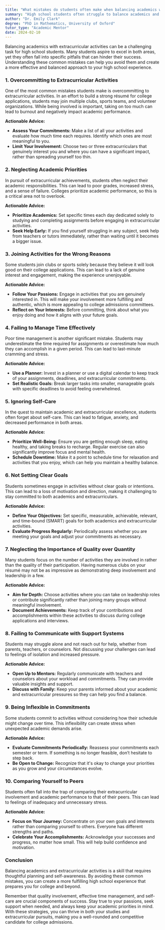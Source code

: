 ```yaml
---
title: "What mistakes do students often make when balancing academics with extracurricular activities?"
summary: "High school students often struggle to balance academics and extracurriculars, commonly overcommitting and hindering their success."
author: "Dr. Emily Clark"
degree: "PhD in Mathematics, University of Oxford"
tutor_type: "Academic Mentor"
date: 2024-02-10
---
```


Balancing academics with extracurricular activities can be a challenging task for high school students. Many students aspire to excel in both areas, yet they often fall into specific pitfalls that can hinder their success. Understanding these common mistakes can help you avoid them and create a more effective and balanced approach to your high school experience.

### 1. **Overcommitting to Extracurricular Activities**

One of the most common mistakes students make is overcommitting to extracurricular activities. In an effort to build a strong résumé for college applications, students may join multiple clubs, sports teams, and volunteer organizations. While being involved is important, taking on too much can lead to burnout and negatively impact academic performance. 

**Actionable Advice:**
- **Assess Your Commitments:** Make a list of all your activities and evaluate how much time each requires. Identify which ones are most meaningful to you.
- **Limit Your Involvement:** Choose two or three extracurriculars that genuinely interest you and where you can have a significant impact, rather than spreading yourself too thin.

### 2. **Neglecting Academic Priorities**

In pursuit of extracurricular achievements, students often neglect their academic responsibilities. This can lead to poor grades, increased stress, and a sense of failure. Colleges prioritize academic performance, so this is a critical area not to overlook.

**Actionable Advice:**
- **Prioritize Academics:** Set specific times each day dedicated solely to studying and completing assignments before engaging in extracurricular activities.
- **Seek Help Early:** If you find yourself struggling in any subject, seek help from teachers or tutors immediately, rather than waiting until it becomes a bigger issue.

### 3. **Joining Activities for the Wrong Reasons**

Some students join clubs or sports solely because they believe it will look good on their college applications. This can lead to a lack of genuine interest and engagement, making the experience unenjoyable.

**Actionable Advice:**
- **Follow Your Passions:** Engage in activities that you are genuinely interested in. This will make your involvement more fulfilling and authentic, which is more appealing to college admissions committees.
- **Reflect on Your Interests:** Before committing, think about what you enjoy doing and how it aligns with your future goals.

### 4. **Failing to Manage Time Effectively**

Poor time management is another significant mistake. Students may underestimate the time required for assignments or overestimate how much they can accomplish in a given period. This can lead to last-minute cramming and stress.

**Actionable Advice:**
- **Use a Planner:** Invest in a planner or use a digital calendar to keep track of your assignments, deadlines, and extracurricular commitments.
- **Set Realistic Goals:** Break larger tasks into smaller, manageable goals with specific deadlines to avoid feeling overwhelmed.

### 5. **Ignoring Self-Care**

In the quest to maintain academic and extracurricular excellence, students often forget about self-care. This can lead to fatigue, anxiety, and decreased performance in both areas.

**Actionable Advice:**
- **Prioritize Well-Being:** Ensure you are getting enough sleep, eating healthy, and taking breaks to recharge. Regular exercise can also significantly improve focus and mental health.
- **Schedule Downtime:** Make it a point to schedule time for relaxation and activities that you enjoy, which can help you maintain a healthy balance.

### 6. **Not Setting Clear Goals**

Students sometimes engage in activities without clear goals or intentions. This can lead to a loss of motivation and direction, making it challenging to stay committed to both academics and extracurriculars.

**Actionable Advice:**
- **Define Your Objectives:** Set specific, measurable, achievable, relevant, and time-bound (SMART) goals for both academics and extracurricular activities.
- **Evaluate Progress Regularly:** Periodically assess whether you are meeting your goals and adjust your commitments as necessary.

### 7. **Neglecting the Importance of Quality over Quantity**

Many students focus on the number of activities they are involved in rather than the quality of their participation. Having numerous clubs on your résumé may not be as impressive as demonstrating deep involvement and leadership in a few.

**Actionable Advice:**
- **Aim for Depth:** Choose activities where you can take on leadership roles or contribute significantly rather than joining many groups without meaningful involvement.
- **Document Achievements:** Keep track of your contributions and accomplishments within these activities to discuss during college applications and interviews.

### 8. **Failing to Communicate with Support Systems**

Students may struggle alone and not reach out for help, whether from parents, teachers, or counselors. Not discussing your challenges can lead to feelings of isolation and increased pressure.

**Actionable Advice:**
- **Open Up to Mentors:** Regularly communicate with teachers and counselors about your workload and commitments. They can provide valuable insights and support.
- **Discuss with Family:** Keep your parents informed about your academic and extracurricular pressures so they can help you find a balance.

### 9. **Being Inflexible in Commitments**

Some students commit to activities without considering how their schedule might change over time. This inflexibility can create stress when unexpected academic demands arise.

**Actionable Advice:**
- **Evaluate Commitments Periodically:** Reassess your commitments each semester or term. If something is no longer feasible, don’t hesitate to step back.
- **Be Open to Change:** Recognize that it's okay to change your priorities as you grow and your circumstances evolve.

### 10. **Comparing Yourself to Peers**

Students often fall into the trap of comparing their extracurricular involvement and academic performance to that of their peers. This can lead to feelings of inadequacy and unnecessary stress.

**Actionable Advice:**
- **Focus on Your Journey:** Concentrate on your own goals and interests rather than comparing yourself to others. Everyone has different strengths and paths.
- **Celebrate Your Accomplishments:** Acknowledge your successes and progress, no matter how small. This will help build confidence and motivation.

### Conclusion

Balancing academics and extracurricular activities is a skill that requires thoughtful planning and self-awareness. By avoiding these common mistakes, you can create a more fulfilling high school experience that prepares you for college and beyond. 

Remember that quality involvement, effective time management, and self-care are crucial components of success. Stay true to your passions, seek support when needed, and always keep your academic priorities in mind. With these strategies, you can thrive in both your studies and extracurricular pursuits, making you a well-rounded and competitive candidate for college admissions.
    